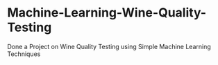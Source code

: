 # Machine-Learning-Wine-Quality-Testing
Done a Project on Wine Quality Testing using Simple Machine Learning Techniques

